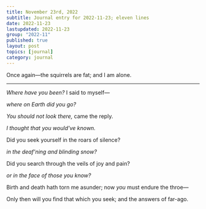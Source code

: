```yaml
---
title: November 23rd, 2022
subtitle: Journal entry for 2022-11-23; eleven lines
date: 2022-11-23
lastupdated: 2022-11-23
group: "2022-11"
published: true
layout: post
topics: [journal]
category: journal
---
```


Once again—the squirrels are fat; and I am alone.

---

_Where have you been?_ I said to myself—

_where on Earth did you go?_

_You should not look there,_ came the reply.

_I thought that you would've known._

Did you seek yourself in the roars of silence?

_in the deaf'ning and blinding snow?_

Did you search through the veils of joy and pain?

_or in the face of those you know?_

Birth and death hath torn me asunder; now _you_ must endure the throe—

Only then will you find that which you seek; and the answers of far-ago.
